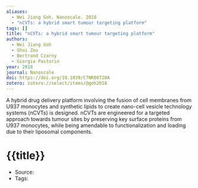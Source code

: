 ```yaml
---
aliases:
  - Wei Jiang Goh. Nanoscale. 2018
  - "nCVTs: a hybrid smart tumour targeting platform"
tags: []
title: "nCVTs: a hybrid smart tumour targeting platform"
authors:
  - Wei Jiang Goh
  - Shui Zou
  - Bertrand Czarny
  - Giorgia Pastorin
year: 2018
journal: Nanoscale
doi: https://doi.org/10.1039/C7NR08720A
zotero: zotero://select/items/@goh2018
---
```

<!-- START_ABSTRACT -->
A hybrid drug delivery platform involving the fusion of cell membranes from U937 monocytes and synthetic lipids to create nano-cell vesicle technology systems (nCVTs) is designed. nCVTs are engineered for a targeted approach towards tumour sites by preserving key surface proteins from U937 monocytes, while being amendable to functionalization and loading due to their liposomal components.
<!-- END_ABSTRACT -->

<!-- START_TEMPLATE -->
# {{title}}

- Source:
- Tags: 
<!-- END_TEMPLATE -->
